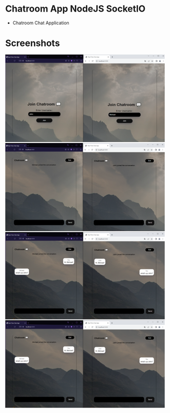 # Chatroom App NodeJS SocketIO
  + Chatroom Chat Application

   
# Screenshots
![1](images/Screenshot_1.png)
![2](images/Screenshot_2.png)
![3](images/Screenshot_3.png)
![4](images/Screenshot_3.png)
